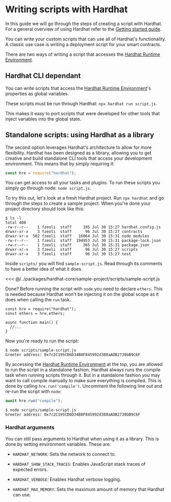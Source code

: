 # Writing scripts with Hardhat

In this guide we will go through the steps of creating a script with Hardhat. For a general overview of using Hardhat refer to the [Getting started guide].

You can write your custom scripts that can use all of Hardhat's functionality. A classic use case is writing a deployment script for your smart contracts. 

There are two ways of writing a script that accesses the [Hardhat Runtime Environment].

## Hardhat CLI dependant

You can write scripts that access the [Hardhat Runtime Environment]'s properties
as global variables.

These scripts must be run through Hardhat: `npx hardhat run script.js`. 

This makes it easy to port scripts that were developed for other tools that inject variables into the global state. 

## Standalone scripts: using Hardhat as a library

The second option leverages Hardhat's architecture to allow for more flexibility. Hardhat has been designed as a library, allowing you to get creative and build standalone CLI tools that access your development environment. This means that by simply requiring it:

```js
const hre = require("hardhat");
```

You can get access to all your tasks and plugins. To run these scripts you simply go through node: `node script.js`.

To try this out, let's look at a fresh Hardhat project. Run `npx hardhat` and go through the steps to create a sample project. When you're done your project directory should look like this:

```
$ ls -l
total 400
-rw-r--r--    1 fzeoli  staff     195 Jul 30 15:27 hardhat.config.js
drwxr-xr-x    3 fzeoli  staff      96 Jul 30 15:27 contracts
drwxr-xr-x  502 fzeoli  staff   16064 Jul 30 15:31 node_modules
-rw-r--r--    1 fzeoli  staff  194953 Jul 30 15:31 package-lock.json
-rw-r--r--    1 fzeoli  staff     365 Jul 30 15:31 package.json
drwxr-xr-x    3 fzeoli  staff      96 Jul 30 15:27 scripts
drwxr-xr-x    3 fzeoli  staff      96 Jul 30 15:27 test
```

Inside `scripts/` you will find `sample-script.js`. Read through its comments to have a better idea of what it does.

<<< @/../packages/hardhat-core/sample-project/scripts/sample-script.js

Done? Before running the script with `node` you need to declare `ethers`. This is needed because Hardhat won't be injecting it on the global scope as it does when calling the `run` task.

```js{2}
const hre = require("hardhat");
const ethers = hre.ethers;

async function main() {
  //...
}
```

Now you're ready to run the script:

```
$ node scripts/sample-script.js
Greeter address: 0x7c2C195CD6D34B8F845992d380aADB2730bB9C6F
```

By accessing the [Hardhat Runtime Environment] at the top, you are allowed to run the script in a standalone fashion. Hardhat always runs the compile task when running scripts through it. But in a standalone fashion you may want to call compile manually to make sure everything is compiled. This is done by calling `hre.run('compile')`. Uncomment the following line out and re-run the script with `node`:

```js
await hre.run("compile");
```

```
$ node scripts/sample-script.js
Greeter address: 0x7c2C195CD6D34B8F845992d380aADB2730bB9C6F
```

### Hardhat arguments

You can still pass arguments to Hardhat when using it as a library. This is done
by setting environment variables. These are: 

* `HARDHAT_NETWORK`: Sets the network to connect to.

* `HARDHAT_SHOW_STACK_TRACES`: Enables JavaScript stack traces of expected errors.

* `HARDHAT_VERBOSE`: Enables Hardhat verbose logging.

* `HARDHAT_MAX_MEMORY`: Sets the maximum amount of memory that Hardhat can use.

   

[Hardhat Runtime Environment]: ../advanced/hardhat-runtime-environment.md
[Getting started guide]: ../getting-started/README.md
